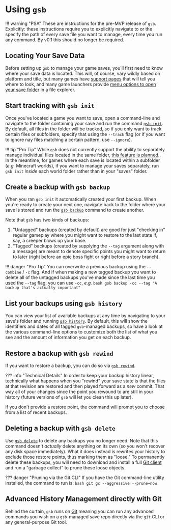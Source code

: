 # Using `gsb`

!!! warning "PSA"
    These are instructions for the pre-MVP release
    of `gsb`. Explicitly: these instructions require
    you to explicitly navigate to or the specify the
    path of every save file you want to manage, every
    time you run any command. By v0.1 this should no
    longer be required.

## Locating Your Save Data

Before setting up `gsb` to manage your game saves, you'll
first need to know where your save data is located. This
will, of course, vary wildly based on platform and title, but
many games have
[support pages](https://help.minecraft.net/hc/en-us/articles/4409159214605-Managing-Data-and-Game-Storage-in-Minecraft-Java-Edition-#h_01FGA90Z06DE00GT8E81SWX9SE)
that will tell you where to look,
and many game launchers provide [menu options to open your
save folder](https://yuzu-emu.org/wiki/faq/#how-do-i-add-a-save-to-my-game)
in a file explorer.

## Start tracking with `gsb init`

Once you've located a game you want to save, open a command-line and navigate
to the folder containing your save and run the command [`gsb init`](../cli/#init).
By default, all files in the folder will be tracked, so if you only want to track
certain files or subfolders, specify that using the `--track` flag (or if you
want to ignore nay files matching a certain pattern, use `--ignore`).

!!! tip "Pro Tip"
    While `gsb` does not currently support the ability to separately manage individual
    files located in the same folder,
    [this feature is planned.](https://github.com/OpenBagTwo/gsb/issues/29).
    In the meantime, for games where each save is located within a subfolder (_e.g._
    Minecraft worlds), if you want to manage your saves separately, run `gsb init`
    _inside_ each world folder rather than in your "saves" folder.

## Create a backup with `gsb backup`

When you ran `gsb init` it automatically created your first backup. When you're ready
to create your next one, navigate back to the folder where your save is stored and
run the [`gsb backup`](../cli/#backup) command to create another.

Note that `gsb` has two kinds of backups:

1. "Untagged" backups (created by default) are good for just "checking in" regular gameplay
   where you might want to restore to the last state if, say, a creeper blows up your base.
2. "Tagged" backups (created by supplying the `--tag` argument along with a message) are
   meant to denote specific points you might want to return to later (right before an epic
   boss fight or right before a story branch).

!!! danger "Pro Tip"
    You can overwrite a previous backup using the `--combine` / `-c` flag. And if when
    making a new tagged backup you want to delete all of the untagged backups you've made
    since the last time you used the `--tag` flag, you can use `-cc`, _e.g._
    ```bash
    gsb backup -cc --tag "A backup that's actually important"
    ```

## List your backups using `gsb history`

You can view your list of available backups at any time by navigating to your save's folder
and running [`gsb history`](../cli/#history). By default, this will show the identifiers and
dates of all tagged `gsb`-managed backups, so have a look at the various command-line
options to customize both the list of what you see and the amount of information you get
on each backup.

## Restore a backup with `gsb rewind`

If you want to restore a backup, you can do so via [`gsb rewind`](../cli/#rewind).

??? info "Technical Details"
    In order to keep your backup history linear, technically what happens when you
    "rewind" your save state is that the files at that revision are restored and
    then played forward as a _new_ commit. That way all of your changes since the
    point you rewound to are still in your history (future versions of `gsb` will
    let you clean this up later).

If you don't provide a restore point, the command will prompt you to choose from a list
of recent backups.

## Deleting a backup with `gsb delete`

Use [`gsb delete`](../cli/#delete) to delete any backups you no longer need. Note
that this command doesn't _actually_ delete anything on its own (so you won't
recover any disk space immediately). What it does instead is rewrites your history
to exclude those restore points, thus marking them as "loose." To permanently
delete these backups, you will need to download and install a full
[Git client](https://git-scm.com/downloads) and run a "garbage collect" to prune
these loose objects.

??? danger "Pruning via the Git CLI"
    If you have the Git command-line utility installed, the command to run is:
    ```bash
    git gc --aggressive --prune=now
    ```

## Advanced History Management directly with Git

Behind the curtain, `gsb` runs on [Git](https://git-scm.com/) meaning you can run
any advanced commands you wish on a `gsb`-managed save repo directly via the
`git` CLI or any general-purpose Git tool.
